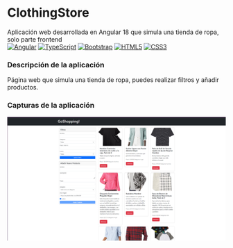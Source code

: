 # ClothingStore

Aplicación web desarrollada en Angular 18 que simula una tienda de ropa, solo parte frontend<br>
[![Angular](https://img.shields.io/badge/Angular-DD0031?style=flat&logo=angular&logoColor=white)](https://angular.io/)
[![TypeScript](https://img.shields.io/badge/TypeScript-3178C6?style=flat&logo=typescript&logoColor=white)](https://www.typescriptlang.org/)
[![Bootstrap](https://img.shields.io/badge/Bootstrap-7952B3?style=flat&logo=bootstrap&logoColor=white)](https://getbootstrap.com/)
[![HTML5](https://img.shields.io/badge/HTML5-ff5722?style=flat&logo=html5&logoColor=white)](https://www.w3.org/TR/html5/)
[![CSS3](https://img.shields.io/badge/CSS3-1572B6?style=flat&logo=css3&logoColor=white)](https://www.w3.org/Style/CSS/)

### Descripción de la aplicación

Página web que simula una tienda de ropa, puedes realizar filtros y añadir productos.

### Capturas de la aplicación

![Alt text](images/GoShopping.png)
